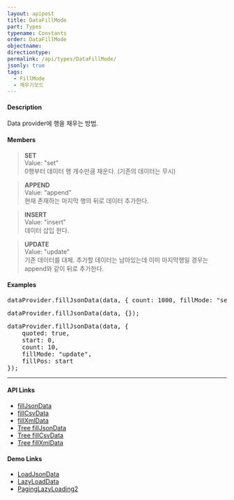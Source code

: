 ```yaml
---
layout: apipost
title: DataFillMode
part: Types
typename: Constants
order: DataFillMode
objectname: 
directiontype: 
permalink: /api/types/DataFillMode/
jsonly: true
tags: 
  - FillMode
  - 채우기모드
---
```


#### Description

 Data provider에 행을 채우는 방법.

#### Members

> **SET**  
> Value: "set"  
> 0행부터 데이터 행 개수만큼 채운다. (기존의 데이터는 무시)   

> **APPEND**  
> Value: "append"  
> 현재 존재하는 마지막 행의 뒤로 데이터 추가한다.    

> **INSERT**  
> Value: "insert"  
> 데이터 삽입 한다.     

> **UPDATE**  
> Value: "update"  
> 기존 데이터를 대체. 추가할 데이터는 남아있는데 이미 마지막행일 경우는 append와 같이 뒤로 추가한다.  

#### Examples   

<pre class="prettyprint">
dataProvider.fillJsonData(data, { count: 1000, fillMode: "set" });
</pre>

<pre class="prettyprint">
dataProvider.fillJsonData(data, {});
</pre>

<pre class="prettyprint">
dataProvider.fillJsonData(data, {
    quoted: true,
    start: 0,
    count: 10,
    fillMode: "update",
    fillPos: start
});
</pre>

---

#### API Links

* [fillJsonData](/api/LocalDataProvider/fillJsonData/)   
* [fillCsvData](/api/LocalDataProvider/fillCsvData/)   
* [fillXmlData](/api/LocalDataProvider/fillXmlData/)  
* [Tree fillJsonData](/api/TreeDataProvider/fillJsonData/)   
* [Tree fillCsvData](/api/TreeDataProvider/fillCsvData/)   
* [Tree fillXmlData](/api/TreeDataProvider/fillXmlData/) 

#### Demo Links

* [LoadJsonData](http://demo.realgrid.com/FillData/LoadJsonData/)  
* [LazyLoadData](http://demo.realgrid.com/FillData/LazyLoading/)  
* [PagingLazyLoading2](http://demo.realgrid.com/Demo/PagingLazyLoading2)